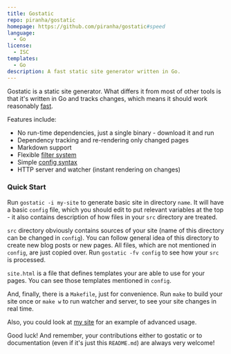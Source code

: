```yaml
---
title: Gostatic
repo: piranha/gostatic
homepage: https://github.com/piranha/gostatic#speed
language:
  - Go
license:
  - ISC
templates:
  - Go
description: A fast static site generator written in Go.
---
```


Gostatic is a static site generator. What differs it from most of other tools is
that it's written in Go and tracks changes, which means it should work
reasonably [fast](#speed).

Features include:

- No run-time dependencies, just a single binary - download it and run
- Dependency tracking and re-rendering only changed pages
- Markdown support
- Flexible [filter system](#processors)
- Simple [config syntax](#configuration)
- HTTP server and watcher (instant rendering on changes)

### Quick Start

Run `gostatic -i my-site` to generate basic site in directory `name`. It will
have a basic `config` file, which you should edit to put relevant variables at
the top - it also contains description of how files in your `src` directory are
treated.

`src` directory obviously contains sources of your site (name of this directory
can be changed in `config`). You can follow general idea of this directory to
create new blog posts or new pages. All files, which are not mentioned in
`config`, are just copied over. Run `gostatic -fv config` to see how your `src`
is processed.

`site.html` is a file that defines templates your are able to use for your
pages. You can see those templates mentioned in `config`.

And, finally, there is a `Makefile`, just for convenience. Run `make` to build
your site once or `make w` to run watcher and server, to see your site changes
in real time.

Also, you could look at [my site](https://github.com/piranha/solovyov.net) for
an example of advanced usage.

Good luck! And remember, your contributions either to gostatic or to
documentation (even if it's just this `README.md`) are always very welcome!
